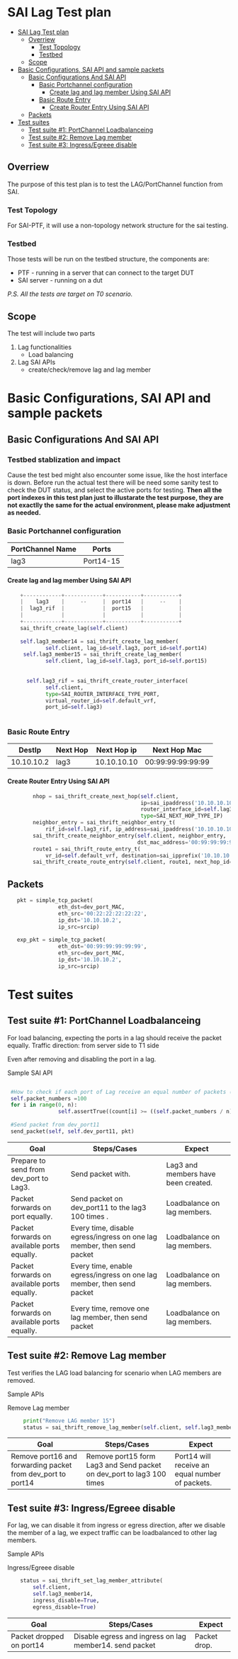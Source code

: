 # SAI Lag Test plan
- [SAI Lag Test plan](#sai-lag-test-plan)
  - [Overriew](#overriew)
    - [Test Topology](#test-topology)
    - [Testbed](#testbed)
  - [Scope](#scope)
- [Basic Configurations, SAI API and sample packets](#basic-configurations-sai-api-and-sample-packets)
  - [Basic Configurations And SAI API](#basic-configurations-and-sai-api)
    - [Basic Portchannel configuration](#basic-portchannel-configuration)
      - [Create lag and lag member Using SAI API](#create-lag-and-lag-member-using-sai-api)
    - [Basic Route Entry](#basic-route-entry)
      - [Create Router Entry Using SAI API](#create-router-entry-using-sai-api)
  - [Packets](#packets)
- [Test suites](#test-suites)
  - [Test suite #1: PortChannel Loadbalanceing](#test-suite-1-portchannel-loadbalanceing)
  - [Test suite #2: Remove Lag member](#test-suite-2-remove-lag-member)
  - [Test suite #3: Ingress/Egreee disable](#test-suite-3-ingressegreee-disable)
## Overriew
The purpose of this test plan is to test the LAG/PortChannel function from SAI.

### Test Topology
For SAI-PTF, it will use a non-topology network structure for the sai testing. 

### Testbed
Those tests will be run on the testbed structure, the components are:
* PTF - running in a server that can connect to the target DUT
* SAI server - running on a dut

*P.S. All the tests are target on T0 scenario.*

## Scope
The test will include two parts
1. Lag functionalities
   - Load balancing
2. Lag SAI APIs
   - create/check/remove lag and lag member


# Basic Configurations, SAI API and sample packets

## Basic Configurations And SAI API

### Testbed stablization and impact
Cause the test bed might also encounter some issue, like the host interface is down.
Before run the actual test there will be need some sanity test to check the DUT status, and select the active ports for testing.
**Then all the port indexes in this test plan just to illustarate the test purpose, they are not exactlly the same for the actual environment, please make adjustment as needed.**

### Basic Portchannel configuration
|PortChannel Name|Ports|
|-|-|
| lag3  |Port14-15|
#### Create lag and lag member Using SAI API
```Python
    +------------+------------+-----------+-----------+
    |    lag3    |     --     |  port14   |     --    |
    |  lag3_rif  |            |  port15   |           |
    |            |            |           |           |
    +------------+------------+-----------+-----------+
    sai_thrift_create_lag(self.client)
    
    self.lag3_member14 = sai_thrift_create_lag_member(
            self.client, lag_id=self.lag3, port_id=self.port14)
     self.lag3_member15 = sai_thrift_create_lag_member(
            self.client, lag_id=self.lag3, port_id=self.port15)
  
           
      self.lag3_rif = sai_thrift_create_router_interface(
            self.client,
            type=SAI_ROUTER_INTERFACE_TYPE_PORT,
            virtual_router_id=self.default_vrf,
            port_id=self.lag3)
      
```

### Basic Route Entry

|DestIp|Next Hop |Next Hop ip|Next Hop Mac|
|-|-|-|-|
|10.10.10.2|lag3|10.10.10.10|00:99:99:99:99:99|

#### Create Router Entry Using SAI API
```Python
        nhop = sai_thrift_create_next_hop(self.client,
                                          ip=sai_ipaddress('10.10.10.10'),
                                          router_interface_id=self.lag3_rif,
                                          type=SAI_NEXT_HOP_TYPE_IP)
        neighbor_entry = sai_thrift_neighbor_entry_t(
            rif_id=self.lag3_rif, ip_address=sai_ipaddress('10.10.10.10'))
        sai_thrift_create_neighbor_entry(self.client, neighbor_entry,
                                         dst_mac_address='00:99:99:99:99:99')
        route1 = sai_thrift_route_entry_t(
            vr_id=self.default_vrf, destination=sai_ipprefix('10.10.10.2/32'))
        sai_thrift_create_route_entry(self.client, route1, next_hop_id=nhop)

```
## Packets
```Python
   pkt = simple_tcp_packet(
                eth_dst=dev_port_MAC,
                eth_src='00:22:22:22:22:22',
                ip_dst='10.10.10.2',
                ip_src=srcip) 
                
   exp_pkt = simple_tcp_packet(
                eth_dst='00:99:99:99:99:99',
                eth_src=dev_port_MAC,
                ip_dst='10.10.10.2',
                ip_src=srcip)
```

# Test suites
## Test suite #1: PortChannel Loadbalanceing
For load balancing, expecting the ports in a lag should receive the packet equally. Traffic direction: from server side to T1 side

Even after removing and disabling the port in a lag.

Sample SAI API
```python

 #How to check if each port of Lag receive an equal number of packets (if we have n members in a Lag)
 self.packet_numbers =100
 for i in range(0, n):
                self.assertTrue((count[i] >= ((self.packet_numbers / n) * 0.7)),
 
 #Send packet from dev_port11
 send_packet(self, self.dev_port11, pkt)

```

|  Goal| Steps/Cases  | Expect  |
|-|-|-|
| Prepare to send from dev_port to Lag3.| Send packet with.| Lag3 and members have been created.|
| Packet forwards on port equally.| Send packet on dev_port11 to the lag3  100 times .| Loadbalance on lag members.|
| Packet forwards on available ports equally.| Every time, disable egress/ingress on one lag member, then send packet | Loadbalance on lag members.|
| Packet forwards on available ports equally.| Every time, enable egress/ingress on one lag member, then send packet | Loadbalance on lag members.|
| Packet forwards on available ports equally.| Every time, remove one lag member, then send packet | Loadbalance on lag members.|

## Test suite #2: Remove Lag member 
Test verifies the LAG load balancing for scenario when LAG members are removed.

Sample APIs

Remove Lag member
```python
     print("Remove LAG member 15")
     status = sai_thrift_remove_lag_member(self.client, self.lag3_member15)
```
| Goal | Steps/Cases | Expect  |
|-|-|-|
|Remove port16 and forwarding packet from dev_port to port14|Remove port15 form Lag3 and Send packet on dev_port to lag3 100 times| Port14 will receive an equal number of packets.|


## Test suite #3: Ingress/Egreee disable
For lag, we can disable it from ingress or egress direction, after we disable the member of a lag, we expect traffic can be loadbalanced to other lag members.

Sample APIs

Ingress/Egreee disable
```python
    status = sai_thrift_set_lag_member_attribute(
        self.client,
        self.lag3_member14,
        ingress_disable=True,
        egress_disable=True)

```
| Goal | Steps/Cases | Expect  |
|-|-|-|
|Packet dropped on port14| Disable egress and ingress on lag member14. send packet | Packet drop.|
